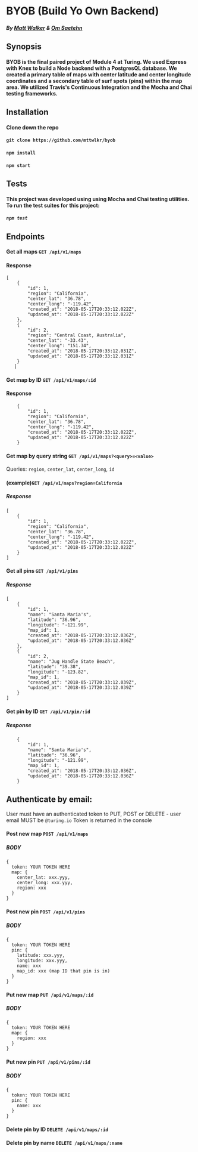 # BYOB (Build Yo Own Backend)
##### By [Matt Walker](https://github.com/mttwlkr) & [Om Saetehn](https://github.com/chunktooth)

## Synopsis
#### BYOB is the final paired project of Module 4 at Turing. We used Express with Knex to build a Node backend with a PostgresQL database. We created a primary table of maps with center latitude and center longitude coordinates and a secondary table of surf spots (pins) within the map area. We utilized Travis's Continuous Integration and the Mocha and Chai testing frameworks. 

## Installation

#### Clone down the repo

#### ```git clone https://github.com/mttwlkr/byob```

#### ```npm install```

#### ```npm start```

## Tests

#### This project was developed using using Mocha and Chai testing utilities. To run the test suites for this project:

##### ```npm test```

## Endpoints

#### Get all maps ```GET /api/v1/maps```
#### Response 
```
[
    {
        "id": 1,
        "region": "California",
        "center_lat": "36.78",
        "center_long": "-119.42",
        "created_at": "2018-05-17T20:33:12.022Z",
        "updated_at": "2018-05-17T20:33:12.022Z"
    },
    {
        "id": 2,
        "region": "Central Coast, Australia",
        "center_lat": "-33.43",
        "center_long": "151.34",
        "created_at": "2018-05-17T20:33:12.031Z",
        "updated_at": "2018-05-17T20:33:12.031Z"
    }
   ] 
```

#### Get map by ID ```GET /api/v1/maps/:id```
#### Response 
```
    {
        "id": 1,
        "region": "California",
        "center_lat": "36.78",
        "center_long": "-119.42",
        "created_at": "2018-05-17T20:33:12.022Z",
        "updated_at": "2018-05-17T20:33:12.022Z"
    }
```


#### Get map by query string ```GET /api/v1/maps?<query>=<value>```
Queries: ```region```, ```center_lat```, ```center_long```, ```id```
#### (example)```GET /api/v1/maps?region=California```
##### Response 
```
[
    {
        "id": 1,
        "region": "California",
        "center_lat": "36.78",
        "center_long": "-119.42",
        "created_at": "2018-05-17T20:33:12.022Z",
        "updated_at": "2018-05-17T20:33:12.022Z"
    }
]
```


#### Get all pins ```GET /api/v1/pins```
##### Response 
```
[
    {
        "id": 1,
        "name": "Santa Maria's",
        "latitude": "36.96",
        "longitude": "-121.99",
        "map_id": 1,
        "created_at": "2018-05-17T20:33:12.036Z",
        "updated_at": "2018-05-17T20:33:12.036Z"
    },
    {
        "id": 2,
        "name": "Jug Handle State Beach",
        "latitude": "39.38",
        "longitude": "-123.82",
        "map_id": 1,
        "created_at": "2018-05-17T20:33:12.039Z",
        "updated_at": "2018-05-17T20:33:12.039Z"
    }
]
```


#### Get pin by ID ```GET /api/v1/pin/:id```
##### Response 
```
    {
        "id": 1,
        "name": "Santa Maria's",
        "latitude": "36.96",
        "longitude": "-121.99",
        "map_id": 1,
        "created_at": "2018-05-17T20:33:12.036Z",
        "updated_at": "2018-05-17T20:33:12.036Z"
    }
```

## Authenticate by email:
User must have an authenticated token to PUT, POST or DELETE - user email MUST be ```@turing.io```
Token is returned in the console

#### Post new map ```POST /api/v1/maps```
##### BODY 
```
{
  token: YOUR TOKEN HERE
  map: {
    center_lat: xxx.yyy,
    center_long: xxx.yyy,
    region: xxx
  }
}
```


#### Post new pin ```POST /api/v1/pins```
##### BODY 
```
{
  token: YOUR TOKEN HERE
  pin: {
    latitude: xxx.yyy,
    longitude: xxx.yyy,
    name: xxx
    map_id: xxx (map ID that pin is in)
  }
}
```


#### Put new map ```PUT /api/v1/maps/:id```
##### BODY 
```
{
  token: YOUR TOKEN HERE
  map: {
    region: xxx
  }
}
```


#### Put new pin ```PUT /api/v1/pins/:id```
##### BODY 
```
{
  token: YOUR TOKEN HERE
  pin: {
    name: xxx
  }
}
```

#### Delete pin by ID ```DELETE /api/v1/maps/:id```


#### Delete pin by name ```DELETE /api/v1/maps/:name```
